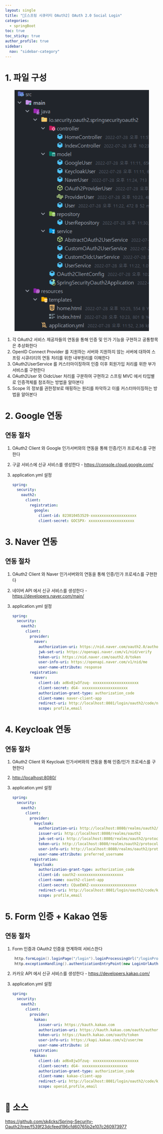 ```yaml
---
layout: single
title: "🔅[스프링 시큐리티 OAuth2] OAuth 2.0 Social Login"
categories:
  - springBoot
toc: true
toc_sticky: true
author_profile: true
sidebar:
  nav: "sidebar-category"
---
```


# 1. 파일 구성

<p align="center"><img src="/assets/images/springBoot/image00000001.png"></p>

1.  각 OAuth2 서비스 제공자들의 연동을 통해 인증 및 인가 기능을 구현하고 공통항목은 추상화한다
2.  OpenID Connect Provider 를 지원하는 서버와 지원하지 않는 서버에 대하여 스프링 시큐리티의 연동 처리를 위한 내부원리를 이해한다
3.  OAuth2UserService 를 커스터마이징하여 인증 이후 회원가입 처리를 위한 부가 서비스를 구현한다
4.  OAuth2User 와 OidcUser 처리를 구분하여 구현하고 스프링 MVC 에서 타입별로 인증객체를 참조하는 방법을 알아본다
5.  Scope 의 정보를 권한정보로 매핑하는 원리를 파악하고 이를 커스터마이징하는 방법을 알아본다

# 2. Google 연동

## 연동 절차

1. OAuth2 Client 와 Google 인가서버와의 연동을 통해 인증/인가 프로세스를 구현한다
2. 구글 서비스에 신규 서비스를 생성한다 - <https://console.cloud.google.com/>
3. application.yml 설정

   ```yaml
   spring:
     security:
       oauth2:
         client:
           registration:
             google:
               client-id: 823010453529-xxxxxxxxxxxxxxxxxxxxx
               client-secret: GOCSPX- xxxxxxxxxxxxxxxxxxxxx
   ```

# 3. Naver 연동

## 연동 절차

1. OAuth2 Client 와 Naver 인가서버와의 연동을 통해 인증/인가 프로세스를 구현한다
2. 네이버 API 에서 신규 서비스를 생성한다 - <https://developers.naver.com/main/>
3. application.yml 설정

   ```yaml
   spring:
     security:
       oauth2:
         client:
           provider:
             naver:
               authorization-uri: https://nid.naver.com/oauth2.0/authorize
               jwk-set-uri: https://openapi.naver.com/v1/nid/verify
               token-uri: https://nid.naver.com/oauth2.0/token
               user-info-uri: https://openapi.naver.com/v1/nid/me
               user-name-attribute: response
           registration:
             naver:
               client-id: ad6x8jw3fzuq- xxxxxxxxxxxxxxxxxxxxx
               client-secret: dG4- xxxxxxxxxxxxxxxxxxxxx
               authorization-grant-type: authorization_code
               client-name: naver-client-app
               redirect-uri: http://localhost:8081/login/oauth2/code/naver
               scope: profile,email
   ```

# 4. Keycloak 연동

## 연동 절차

1. OAuth2 Client 와 Keycloak 인가서버와의 연동을 통해 인증/인가 프로세스를 구현한다
2. <http://localhost:8080/>
3. application.yml 설정

   ```yaml
   spring:
     security:
       oauth2:
         client:
           provider:
             keycloak:
               authorization-uri: http://localhost:8080/realms/oauth2/protocol/openid-connect/auth
               issuer-uri: http://localhost:8080/realms/oauth2
               jwk-set-uri: http://localhost:8080/realms/oauth2/protocol/openid-connect/certs
               token-uri: http://localhost:8080/realms/oauth2/protocol/openid-connect/token
               user-info-uri: http://localhost:8080/realms/oauth2/protocol/openid-connect/userinfo
               user-name-attribute: preferred_username
           registration:
             keycloak:
               authorization-grant-type: authorization_code
               client-id: oauth2-xxxxxxxxxxxxxxxxxxxxx
               client-name: oauth2-client-app
               client-secret: CQueEWXZ-xxxxxxxxxxxxxxxxxxxxx
               redirect-uri: http://localhost:8081/login/oauth2/code/keycloak
               scope: profile,email
   ```

# 5. Form 인증 + Kakao 연동

## 연동 절차

1. Form 인증과 OAuth2 인증을 연계하여 서비스한다

   ```java
    http.formLogin().loginPage("/login").loginProcessingUrl("/loginProc").defaultSuccessUrl("/").permitAll();
    http.exceptionHandling().authenticationEntryPoint(new LoginUrlAuthenticationEntryPoint("/login"));
   ```

2. 카카오 API 에서 신규 서비스를 생성한다 - <https://developers.kakao.com/>
3. application.yml 설정
   ```yaml
   spring:
     security:
       oauth2:
         client:
           provider:
             kakao:
               issuer-uri: https://kauth.kakao.com
               authorization-uri: https://kauth.kakao.com/oauth/authorize
               token-uri: https://kauth.kakao.com/oauth/token
               user-info-uri: https://kapi.kakao.com/v2/user/me
               user-name-attribute: id
           registration:
             kakao:
               client-id: ad6x8jw3fzuq- xxxxxxxxxxxxxxxxxxxxx
               client-secret: dG4- xxxxxxxxxxxxxxxxxxxxx
               authorization-grant-type: authorization_code
               client-name: kakao-client-app
               redirect-uri: http://localhost:8081/login/oauth2/code/kakao
               scope: openid,profile,email
   ```

# 📖 소스

<https://github.com/sk4cks/Spring-Security-Oauth2/tree/f539f23dcfeed196cfd60765b2e107c260973977>
